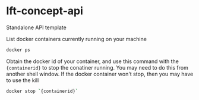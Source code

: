 # lft-concept-api
Standalone API template


List docker containers currently running on your machine

```sh
docker ps
```

Obtain the docker id of your container, and use this command with the `{containerid}` to stop the conatiner running. You may need to do this from another shell window. If the docker container won't stop, then you may have to use the kill

```sh
docker stop `{containerid}`
```